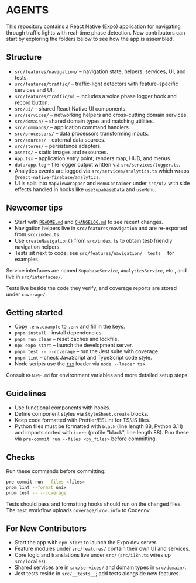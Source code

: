 # AGENTS

This repository contains a React Native (Expo) application for navigating through traffic lights with real-time phase detection.
New contributors can start by exploring the folders below to see how the app is assembled.

## Structure

- `src/features/navigation/` – navigation state, helpers, services, UI, and tests.
- `src/features/traffic/` – traffic-light detectors with feature-specific services and UI.
- `src/features/traffic/ui` – includes a voice phase logger hook and record button.
- `src/ui/` – shared React Native UI components.
- `src/services/` – networking helpers and cross-cutting domain services.
- `src/domain/` – shared domain types and matching utilities.
- `src/commands/` – application command handlers.
- `src/processors/` – data processors transforming inputs.
- `src/sources/` – external data sources.
- `src/stores/` – persistence adapters.
- `assets/` – static images and resources.
- `App.tsx` – application entry point; renders map, HUD, and menus.
- `data/app.log` – file logger output written via `src/services/logger.ts`.
- Analytics events are logged via `src/services/analytics.ts` which wraps `@react-native-firebase/analytics`.
- UI is split into `MapViewWrapper` and `MenuContainer` under `src/ui/` with side effects handled in hooks like `useSupabaseData` and `useMenu`.

## Newcomer tips

- Start with [`README.md`](README.md) and [`CHANGELOG.md`](CHANGELOG.md) to see recent changes.
- Navigation helpers live in `src/features/navigation` and are re-exported from `src/index.ts`.
- Use `createNavigation()` from `src/index.ts` to obtain test-friendly navigation helpers.
- Tests sit next to code; see `src/features/navigation/__tests__` for examples.

Service interfaces are named `SupabaseService`, `AnalyticsService`, etc., and live in `src/interfaces/`.

Tests live beside the code they verify, and coverage reports are stored under `coverage/`.

## Getting started

- Copy `.env.example` to `.env` and fill in the keys.
- `pnpm install` – install dependencies.
- `pnpm run clean` – reset caches and lockfile.
- `npx expo start` – launch the development server.
- `pnpm test -- --coverage` – run the Jest suite with coverage.
- `pnpm lint` – check JavaScript and TypeScript code style.
- Node scripts use the [`tsx`](https://github.com/privatenumber/tsx) loader via `node --loader tsx`.

Consult `README.md` for environment variables and more detailed setup steps.

## Guidelines

- Use functional components with hooks.
- Define component styles via `StyleSheet.create` blocks.
- Keep code formatted with Prettier/ESLint for TS/JS files.
- Python files must be formatted with `black` (line length 88, Python 3.11)
  and imports sorted with `isort` (profile "black", line length 88).
  Run these via `pre-commit run --files <py_files>` before committing.

## Checks

Run these commands before committing:

```bash
pre-commit run --files <files>
pnpm lint --format unix
pnpm test -- --coverage
```

Tests should pass and formatting hooks should run on the changed files. The `test` workflow uploads `coverage/lcov.info` to Codecov.

## For New Contributors

- Start the app with `npm start` to launch the Expo dev server.
- Feature modules under `src/features/` contain their own UI and services.
- Core logic and translations live under `src/` (`src/i18n.ts` wires up `src/locales`).
- Shared services are in `src/services/` and domain types in `src/domain/`.
- Jest tests reside in `src/__tests__`; add tests alongside new features.
